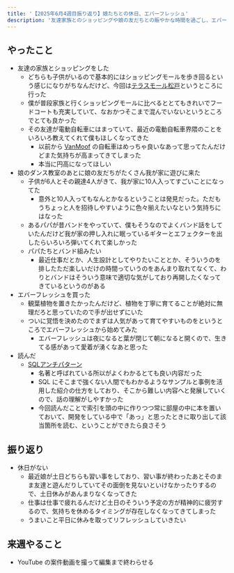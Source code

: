 ```yaml
---
title: '【2025年6月4週目振り返り】娘たちとの休日、エバーフレッシュ'
description: '友達家族とのショッピングや娘の友だちとの賑やかな時間を過ごし、エバーフレッシュを購入。SQLアンチパターンを読破し、土日の忙しさから平日休みの必要性を感じた1週間。'
---
```


## やったこと

- 友達の家族とショッピングをした
  - どちらも子供がいるので基本的にはショッピングモールを歩き回るという感じになりがちなんだけど、今回は[テラスモール松戸](https://terracemall.com/matsudo/)というところに行った
  - 僕が普段家族と行くショッピングモールに比べるととてもきれいでフードコートも充実していて、なおかつそこまで混んでいないというところでとても良かった
  - その友達が電動自転車にはまっていて、最近の電動自転車界隈のことをいろいろ教えてくれて僕もほしくなってきた
    - 以前から [VanMoof](https://www.vanmoof.com/en-NL) の自転車はめっちゃ良いなあって思ってたんだけどまた気持ちが高まってきてしまった
    - 本当に円高になってほしい
- 娘のダンス教室のあとに娘の友だちがたくさん我が家に遊びに来た
  - 子供が6人とその親達4人がきて、我が家に10人入ってすごいことになってた
    - 意外と10人入ってもなんとかなるということは発見だった。ただもうちょっと人を招待しやすいように色々揃えたいなという気持ちにはなった
  - あるパパが昔バンドをやっていて、僕もそうなのでよくバンド話をしていたんだけど我が家の押し入れに眠っているギターとエフェクターを出したらいろいろ弾いてくれて楽しかった
  - パパたちとバンド組みたい
    - 最近仕事だとか、人生設計としてやりたいこととか、そういうのを排したただ楽しいだけの時間っていうのをあんまり取れてなくて、わりとバンドはそういう意味で適切な気がしており再開したくなってきているというのがある
- エバーフレッシュを買った
  - 観葉植物を置きたかったんだけど、植物を丁寧に育てることが絶対に無理だろと思っていたので手が出せずにいた
  - ついに覚悟を決めたのでまずは人気があって育てやすいものをというところでエバーフレッシュから始めてみた
    - エバーフレッシュは夜になると葉が閉じて朝になると開くので、生きてる感があって愛着が湧くなあと思った
- 読んだ
  - [SQLアンチパターン](https://www.amazon.co.jp/dp/4873115892)
    - 名著と呼ばれている所以がよくわかるとても良い内容だった
    - SQL にそこまで強くない人間でもわかるようなサンプルと事例を活用した紹介の仕方をしており、そこから難しい内容へと発展していくので、話の理解がしやすかった
    - 今回読んだことで索引を頭の中に作りつつ常に部屋の中に本を置いておいて、開発をしている中で「あっ」と思ったときに取り出して該当箇所を読む、ということができたら良さそう

## 振り返り

- 休日がない
  - 最近娘が土日どちらも習い事をしており、習い事が終わったあとそのまま友達と遊んだりしていてその面倒を見ないといけなかったりするので、土日休みがあんまりなくなってきた
  - 仕事は仕事で疲れるんだけど土日のそういう予定の方が精神的に疲労するので、気持ちを休めるタイミングが存在しなくなってきてしまった
  - うまいこと平日に休みを取ってリフレッシュしていきたい

## 来週やること

- YouTube の案件動画を撮って編集まで終わらせる

